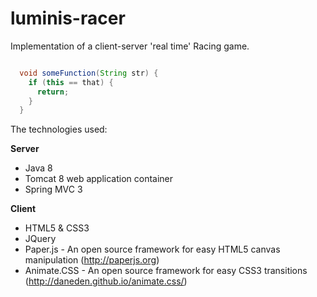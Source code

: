 luminis-racer
=============

Implementation of a client-server 'real time' Racing game.


```java

  void someFunction(String str) {
    if (this == that) {
      return;
    }
  }

```
The technologies used:

<strong>Server</strong>

* Java 8 
* Tomcat 8 web application container
* Spring MVC 3 

<strong>Client</strong>

* HTML5 & CSS3
* JQuery
* Paper.js - An open source framework for easy HTML5 canvas manipulation (http://paperjs.org)
* Animate.CSS - An open source framework for easy CSS3 transitions (http://daneden.github.io/animate.css/)


